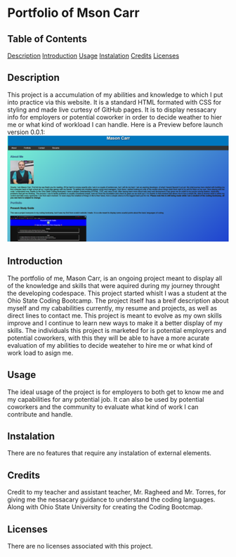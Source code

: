 # Portfolio of Mson Carr

## Table of Contents
[Description](#description)
[Introduction](#introduction)
[Usage](#usage)
[Instalation](#instalation)
[Credits](#credits)
[Licenses](#licenses)

## Description
This project is a accumulation of my abilities and knowledge to which I put into practice via this website. It is a standard HTML formated with CSS for styling and made live curtesy of GitHub pages. It is to display nessacary info for employers or potential coworker in order to decide weather to hier me or what kind of workload I can handle. Here is a Preview before launch version 0.0.1: 
![Pre-launch Preview](Portfolio-pre-launch.png)

## Introduction
The portfolio of me, Mason Carr, is an ongoing project meant to display all of the knowledge and skills that were aquired during my journey throught the developing codespace. This project started whislt I was a student at the Ohio State Coding Bootcamp. The project itself has a breif description about myself and my cababilities currently, my resume and projects, as well as direct lines to contact me. This project is meant to evolve as my own skills improve and I continue to learn new ways to make it a better display of my skills. The individuals this project is marketed for is potential employers and potential coworkers, with this they will be able to have a more acurate evaluation of my abilities to decide weateher to hire me or what kind of work load to asign me.

## Usage
The ideal usage of the project is for employers to both get to know me and my capabilities for any potential job. It can also be used by potential coworkers and the community to evaluate what kind of work I can contribute and handle.

## Instalation
There are no features that require any instalation of external elements.

## Credits
Credit to my teacher and assistant teacher, Mr. Ragheed and Mr. Torres, for giving me the nessacary guidance to understand the coding languages. Along with Ohio State University for creating the Coding Bootcmap.

## Licenses
There are no licenses associated with this project.
